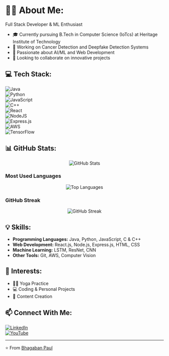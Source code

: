 # 👨‍💻 About Me:

Full Stack Developer & ML Enthusiast  
- 🎓 Currently pursuing B.Tech in Computer Science (IoTcs) at Heritage Institute of Technology  
- 🔭 Working on Cancer Detection and Deepfake Detection Systems  
- 🌱 Passionate about AI/ML and Web Development  
- 👯 Looking to collaborate on innovative projects  

## 💻 Tech Stack:

![Java](https://img.shields.io/badge/Java-%23ED8B00.svg?style=for-the-badge&logo=java&logoColor=white)  
![Python](https://img.shields.io/badge/Python-3670A0?style=for-the-badge&logo=python&logoColor=ffdd54)  
![JavaScript](https://img.shields.io/badge/JavaScript-%23323330.svg?style=for-the-badge&logo=javascript&logoColor=%23F7DF1E)  
![C++](https://img.shields.io/badge/C++-%2300599C.svg?style=for-the-badge&logo=c%2B%2B&logoColor=white)  
![React](https://img.shields.io/badge/React-%2320232a.svg?style=for-the-badge&logo=react&logoColor=%2361DAFB)  
![NodeJS](https://img.shields.io/badge/Node.js-6DA55F?style=for-the-badge&logo=node.js&logoColor=white)  
![Express.js](https://img.shields.io/badge/Express.js-%23404d59.svg?style=for-the-badge&logo=express&logoColor=%2361DAFB)  
![AWS](https://img.shields.io/badge/AWS-%23FF9900.svg?style=for-the-badge&logo=amazon-aws&logoColor=white)  
![TensorFlow](https://img.shields.io/badge/TensorFlow-%23FF6F00.svg?style=for-the-badge&logo=TensorFlow&logoColor=white)  

## 📊 GitHub Stats:

<div align="center">
  <img src="https://github-readme-stats.vercel.app/api?username=bhagabanpaul62&show_icons=true&theme=radical" alt="GitHub Stats" />
</div>

### Most Used Languages
<div align="center">
  <img src="https://github-readme-stats.vercel.app/api/top-langs/?username=bhagabanpaul62&layout=compact&theme=radical" alt="Top Languages" />
</div>

### GitHub Streak
<div align="center">
  <img src="https://github-readme-streak-stats.herokuapp.com/?user=bhagabanpaul62&theme=radical" alt="GitHub Streak" />
</div>

## 💡 Skills:

- **Programming Languages:** Java, Python, JavaScript, C & C++  
- **Web Development:** React.js, Node.js, Express.js, HTML, CSS  
- **Machine Learning:** LSTM, ResNet, CNN  
- **Other Tools:** Git, AWS, Computer Vision  

## 🎯 Interests:

- 🧘‍♂️ Yoga Practice  
- 💻 Coding & Personal Projects  
- 🎥 Content Creation  

## 📫 Connect With Me:

[![LinkedIn](https://img.shields.io/badge/LinkedIn-%230077B5.svg?style=for-the-badge&logo=linkedin&logoColor=white)](https://www.linkedin.com/in/bhagaban-paul-380350278/)  
[![YouTube](https://img.shields.io/badge/YouTube-%23FF0000.svg?style=for-the-badge&logo=youtube&logoColor=white)](https://youtube.com/@yourchannel)  

---
⭐️ From [Bhagaban Paul](https://github.com/bhagabanpaul62)

